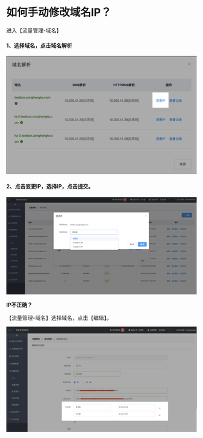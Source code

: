 # 如何手动修改域名IP？

进入【流量管理-域名】

#### 1、选择域名，点击域名解析

[![域名解析](../../images/multi-live/域名解析.png)](http://multi-idc.box.zonghengke.com/book/_book/image/域名解析.png)

#### 2、点击变更IP，选择IP，点击提交。

[![手动修改ip](../../images/multi-live/手动修改ip2.png)](http://multi-idc.box.zonghengke.com/book/_book/image/手动修改ip.png)

**IP不正确？**

【流量管理-域名】选择域名，点击【编辑】。

[![域名配置IP](../../images/multi-live/域名配置IP.png)](http://multi-idc.box.zonghengke.com/book/_book/image/域名配置IP.png)